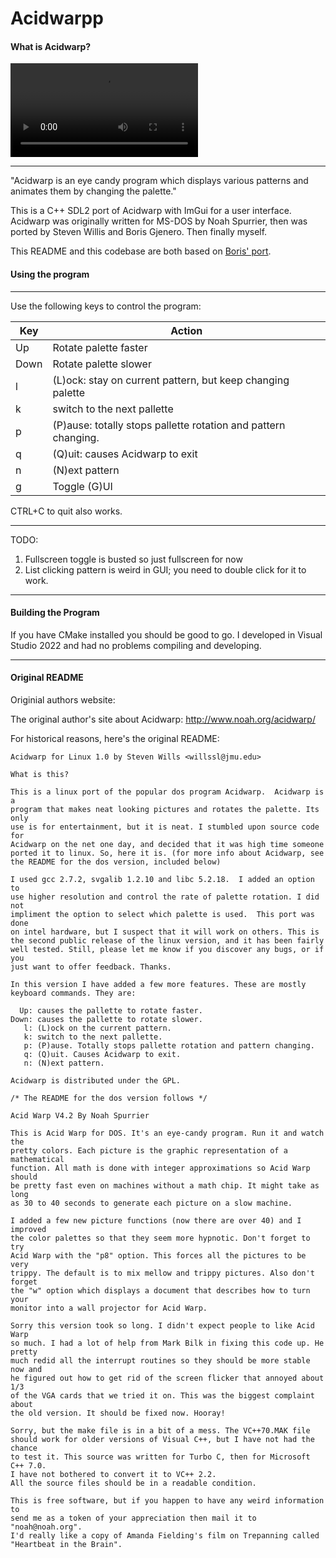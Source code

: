 # Acidwarpp

#### What is Acidwarp?

![example](./img/example.mp4)

---

"Acidwarp is an eye candy program which displays various patterns and animates them by changing the palette."

This is a C++ SDL2 port of Acidwarp with ImGui for a user interface. Acidwarp was originally written for MS-DOS by Noah Spurrier, then was ported by Steven Willis and Boris Gjenero. Then finally myself.

This README and this codebase are both based on [Boris' port](https://github.com/dreamlayers/acidwarp).

#### Using the program

---

Use the following keys to control the program:

| Key | Action |
| --- | ---    |
| Up | Rotate palette faster |
| Down | Rotate palette slower |
| l | (L)ock: stay on current pattern, but keep changing palette |
| k | switch to the next pallette |
| p | (P)ause: totally stops pallette rotation and pattern changing. |
| q | (Q)uit: causes Acidwarp to exit |
| n | (N)ext pattern |
| g | Toggle (G)UI |

CTRL+C to quit also works.

---

TODO:

1. Fullscreen toggle is busted so just fullscreen for now
2. List clicking pattern is weird in GUI; you need to double click for it to work.

---

#### Building the Program

If you have CMake installed you should be good to go. I developed in Visual Studio 2022 and had no problems compiling and developing.

---

#### Original README

Originial authors website:

The original author's site about Acidwarp: http://www.noah.org/acidwarp/

For historical reasons, here's the original README:

```
Acidwarp for Linux 1.0 by Steven Wills <willssl@jmu.edu>

What is this?

This is a linux port of the popular dos program Acidwarp.  Acidwarp is a
program that makes neat looking pictures and rotates the palette. Its only
use is for entertainment, but it is neat. I stumbled upon source code for
Acidwarp on the net one day, and decided that it was high time someone
ported it to linux. So, here it is. (for more info about Acidwarp, see 
the README for the dos version, included below)

I used gcc 2.7.2, svgalib 1.2.10 and libc 5.2.18.  I added an option to
use higher resolution and control the rate of palette rotation. I did not
impliment the option to select which palette is used.  This port was done 
on intel hardware, but I suspect that it will work on others. This is 
the second public release of the linux version, and it has been fairly
well tested. Still, please let me know if you discover any bugs, or if you
just want to offer feedback. Thanks. 

In this version I have added a few more features. These are mostly
keyboard commands. They are:

  Up: causes the pallette to rotate faster.
Down: causes the pallette to rotate slower.
   l: (L)ock on the current pattern.
   k: switch to the next pallette.
   p: (P)ause. Totally stops pallette rotation and pattern changing.
   q: (Q)uit. Causes Acidwarp to exit.
   n: (N)ext pattern.

Acidwarp is distributed under the GPL.

/* The README for the dos version follows */

Acid Warp V4.2 By Noah Spurrier

This is Acid Warp for DOS. It's an eye-candy program. Run it and watch the
pretty colors. Each picture is the graphic representation of a mathematical
function. All math is done with integer approximations so Acid Warp should
be pretty fast even on machines without a math chip. It might take as long
as 30 to 40 seconds to generate each picture on a slow machine.

I added a few new picture functions (now there are over 40) and I improved
the color palettes so that they seem more hypnotic. Don't forget to try
Acid Warp with the "p8" option. This forces all the pictures to be very
trippy. The default is to mix mellow and trippy pictures. Also don't forget
the "w" option which displays a document that describes how to turn your
monitor into a wall projector for Acid Warp.

Sorry this version took so long. I didn't expect people to like Acid Warp
so much. I had a lot of help from Mark Bilk in fixing this code up. He pretty
much redid all the interrupt routines so they should be more stable now and
he figured out how to get rid of the screen flicker that annoyed about 1/3
of the VGA cards that we tried it on. This was the biggest complaint about
the old version. It should be fixed now. Hooray!

Sorry, but the make file is in a bit of a mess. The VC++70.MAK file
should work for older versions of Visual C++, but I have not had the chance
to test it. This source was written for Turbo C, then for Microsoft C++ 7.0.
I have not bothered to convert it to VC++ 2.2.
All the source files should be in a readable condition.

This is free software, but if you happen to have any weird information to
send me as a token of your appreciation then mail it to "noah@noah.org".
I'd really like a copy of Amanda Fielding's film on Trepanning called
"Heartbeat in the Brain". 
```